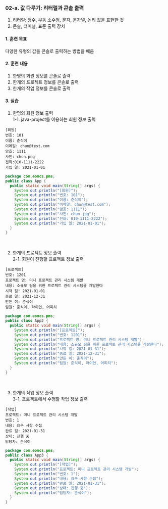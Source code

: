 ### **02-a. 값 다루기: 리터럴과 콘솔 출력**<br>
1. 리터럴: 정수, 부동 소수점, 문자, 문자열, 논리 값을 표현한 것<br>
2. 콘솔, 터미널, 표준 출력 장치<br>

#### **1. 훈련 목표**<br>
다양한 유형의 값을 콘솔로 출력하는 방법을 배움<br>

#### **2. 훈련 내용**<br>
1. 한명의 회원 정보를 콘솔로 출력<br>
2. 한개의 프로젝트 정보를 콘솔로 출력<br>
3. 한개의 작업 정보를 콘솔로 출력<br>

#### **3. 실습**<br>
1. 한명의 회원 정보 출력<br>
1-1. java-project를 이용하는 회원 정보 출력<br>

```console
[회원]
번호: 101
이름: 춘식이
이메일: chun@test.com
암호: 1111
사진: chun.png
전화:010-1111-2222
가입 일: 2021-01-01
```

```java
package com.eomcs.pms;
public class App {
  public static void main(String[] args) {
    System.out.println("[회원]");
    System.out.println("번호: 101");
    System.out.println("이름: 춘식이");
    System.out.println("이메일: chun@test.com");
    System.out.println("암호: 1111");
    System.out.println("사진: chun.jpg");
    System.out.println("전화: 010-1111-2222");
    System.out.println("가입 일: 2021-01-01");
  }
}
```

<br>

2. 한개의 프로젝트 정보 출력<br>
2-1. 회원이 진행할 프로젝트 정보 출력<br>

```console
[프로젝트]
번호: 1201
프로젝트 명: 미니 프로젝트 관리 시스템 개발
내용: 소규모 팀을 위한 프로젝트 관리 시스템을 개발한다
시작 일: 2021-01-01
종료 일: 2021-12-31
만든 이: 춘식이
팀원: 춘식이, 라이언, 어피치
```

```java
package com.eomcs.pms;
public class App2 {
  public static void main(String[] args) {
    System.out.println("[프로젝트]");
    System.out.println("번호: 1201");
    System.out.println("프로젝트 명: 미니 프로젝트 관리 시스템 개발");
    System.out.println("내용: 소규모 팀을 위한 프로젝트 관리 시스템을 개발한다");
    System.out.println("시작 일: 2021-01-31");
    System.out.println("종료 일: 2021-12-31");
    System.out.println("만든 이: 춘식이");
    System.out.println("팀원: 춘식이, 라이언, 어피치");
  }
}
```

<br>

3. 한개의 작업 정보 출력<br>
3-1. 프로젝트에서 수행할 작업 정보 출력<br>

```console
[작업]
프로젝트: 미니 프로젝트 관리 시스템 개발
번호: 1
내용: 요구 사항 수집
완료 일: 2021-01-31
상태: 진행 중
담당자: 춘식이
```

```java
package com.eomcs.pms;
public class App3 {
  public static void main(String[] args) {
    System.out.println("[작업]");
    System.out.println("프로젝트: 미니 프로젝트 관리 시스템 개발");
    System.out.println("번호: 1");
    System.out.println("내용: 요구 사항 수집");
    System.out.println("완료 일: 2021-01-31");
    System.out.println("상태: 진행 중");
    System.out.println("담당자: 춘식이");
  }
}
```
